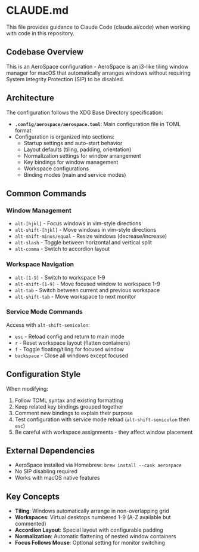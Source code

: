 # CLAUDE.md

This file provides guidance to Claude Code (claude.ai/code) when working with code in this repository.

## Codebase Overview

This is an AeroSpace configuration - AeroSpace is an i3-like tiling window manager for macOS that automatically arranges windows without requiring System Integrity Protection (SIP) to be disabled.

## Architecture

The configuration follows the XDG Base Directory specification:

- **`.config/aerospace/aerospace.toml`**: Main configuration file in TOML format
- Configuration is organized into sections:
  - Startup settings and auto-start behavior
  - Layout defaults (tiling, padding, orientation)
  - Normalization settings for window arrangement
  - Key bindings for window management
  - Workspace configurations
  - Binding modes (main and service modes)

## Common Commands

### Window Management
- `alt-[hjkl]` - Focus windows in vim-style directions
- `alt-shift-[hjkl]` - Move windows in vim-style directions
- `alt-shift-minus/equal` - Resize windows (decrease/increase)
- `alt-slash` - Toggle between horizontal and vertical split
- `alt-comma` - Switch to accordion layout

### Workspace Navigation
- `alt-[1-9]` - Switch to workspace 1-9
- `alt-shift-[1-9]` - Move focused window to workspace 1-9
- `alt-tab` - Switch between current and previous workspace
- `alt-shift-tab` - Move workspace to next monitor

### Service Mode Commands
Access with `alt-shift-semicolon`:
- `esc` - Reload config and return to main mode
- `r` - Reset workspace layout (flatten containers)
- `f` - Toggle floating/tiling for focused window
- `backspace` - Close all windows except focused

## Configuration Style

When modifying:
1. Follow TOML syntax and existing formatting
2. Keep related key bindings grouped together
3. Comment new bindings to explain their purpose
4. Test configuration with service mode reload (`alt-shift-semicolon` then `esc`)
5. Be careful with workspace assignments - they affect window placement

## External Dependencies

- AeroSpace installed via Homebrew: `brew install --cask aerospace`
- No SIP disabling required
- Works with macOS native features

## Key Concepts

- **Tiling**: Windows automatically arrange in non-overlapping grid
- **Workspaces**: Virtual desktops numbered 1-9 (A-Z available but commented)
- **Accordion Layout**: Special layout with configurable padding
- **Normalization**: Automatic flattening of nested window containers
- **Focus Follows Mouse**: Optional setting for monitor switching